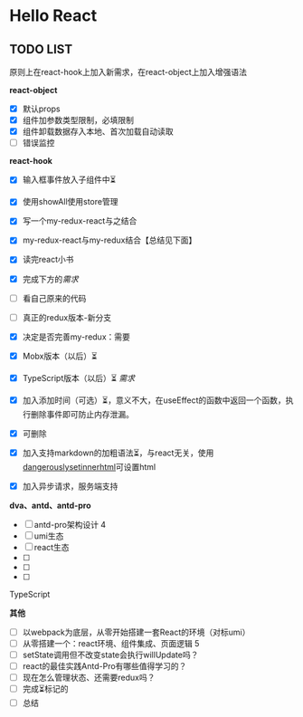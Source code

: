 # Hello React

## TODO LIST
原则上在react-hook上加入新需求，在react-object上加入增强语法

**react-object**
- [x] 默认props
- [x] 组件加参数类型限制，必填限制
- [x] 组件卸载数据存入本地、首次加载自动读取
- [ ] 错误监控

**react-hook**
- [x] 输入框事件放入子组件中⏳
- [x] 使用showAll使用store管理
- [x] 写一个my-redux-react与之结合
- [x] my-redux-react与my-redux结合【总结见下面】
- [x] 读完react小书
- [x] 完成下方的*需求*
- [ ] 看自己原来的代码
- [ ] 真正的redux版本-新分支
- [x] 决定是否完善my-redux：需要

- [x] Mobx版本（以后）⏳
- [x] TypeScript版本（以后）⏳
*需求*
- [x] 加入添加时间（可选）⏳，意义不大，在useEffect的函数中返回一个函数，执行删除事件即可防止内存泄漏。
- [x] 可删除
- [x] 加入支持markdown的加粗语法⏳，与react无关，使用[dangerouslysetinnerhtml](https://zh-hans.reactjs.org/docs/dom-elements.html#dangerouslysetinnerhtml)可设置html
- [x] 加入异步请求，服务端支持

**dva、antd、antd-pro**
- [ ] antd-pro架构设计 4
- [ ] umi生态
- [ ] react生态
- [ ] 
- [ ] 
- [ ] 
TypeScript 


**其他**
- [ ] 以webpack为底层，从零开始搭建一套React的环境（对标umi）
- [ ] 从零搭建一个：react环境、组件集成、页面逻辑 5
- [ ] setState调用但不改变state会执行willUpdate吗？
- [ ] react的最佳实践Antd-Pro有哪些值得学习的？
- [ ] 现在怎么管理状态、还需要redux吗？
- [ ] 完成⏳标记的
- [ ] 总结
